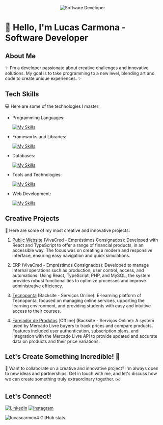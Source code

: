<div align="center">
  <img src="https://i.pinimg.com/originals/0f/25/e4/0f25e4668c1c7740b5ed41835339d67f.gif" alt="Software Developer">
</div>

# 🚀 Hello, I'm Lucas Carmona - Software Developer 

## About Me

✨ I'm a developer passionate about creative challenges and innovative solutions. My goal is to take programming to a new level, blending art and code to create unique experiences. ✨

## Tech Skills

💻 Here are some of the technologies I master:

-  Programming Languages: 

    [![My Skills](https://skillicons.dev/icons?i=javascript,typescript,php,python,c)](https://skillicons.dev)
- Frameworks and Libraries: 

    [![My Skills](https://skillicons.dev/icons?i=react,nodejs,flask,selenium)](https://skillicons.dev)
- Databases: 

    [![My Skills](https://skillicons.dev/icons?i=mysql,postgresql)](https://skillicons.dev)
- Tools and Technologies: 

    [![My Skills](https://skillicons.dev/icons?i=git,github,vscode)](https://skillicons.dev)
- Web Development:

    [![My Skills](https://skillicons.dev/icons?i=php,html,css,jquery,bootstrap)](https://skillicons.dev) 

## Creative Projects

🎨 Here are some of my most creative and innovative projects:

1. [Public Website](https://vivacredpg.com.br) (VivaCred - Empréstimos Consignados): Developed with React and TypeScript to offer a range of financial products, in an accessible way. The focus was on creating a modern and responsive interface, ensuring easy navigation and quick simulations.

2. ERP (VivaCred - Empréstimos Consignados): Developed to manage internal operations such as production, user control, access, and automations. Using React, TypeScript, PHP, and MySQL, the system provides robust functionalities to optimize processes and improve administrative efficiency.

3. [Tecnoponta](http://aluno.tecnoponta.com.br/) (Backsite - Serviços Online): E-learning platform of Tecnoponta, focused on managing online services, upporting the learning environment, and providing students with easy and intuitive access to their courses.

3. [Farejador de Produtos](https://farejadordeprodutos.com.br/) [Offline] (Backsite - Serviços Online): A system used by Mercado Livre buyers to track prices and compare products. Features included user authentication, subscription plans, and integration with the Mercado Livre API to provide updated and accurate data on products and their price variations.

## Let's Create Something Incredible! 💫

💬 Want to collaborate on a creative and innovative project? I'm always open to new ideas and partnerships. Get in touch with me, and let's discuss how we can create something truly extraordinary together. ✉️

## Let's Connect!

[![LinkedIn](https://img.shields.io/badge/-Lucas-blue?style=flat-square&logo=LinkedIn&logoColor=white&link=https://www.linkedin.com/in/lucas-carmona-neto/)](https://www.linkedin.com/in/lucas-carmona-neto/)
[![Instagram](https://img.shields.io/badge/lucascarmonaneto-purple?style=flat-square&logo=Instagram&logoColor=white&link=https://www.instagram.com/lucascarmonaneto/)](https://www.instagram.com/lucascarmonaneto)


![lucascarmon4 GitHub stats](https://github-readme-stats.vercel.app/api?username=lucascarmon4\&rank_icon=percentile)
